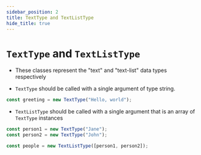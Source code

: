 ```yaml
---
sidebar_position: 2
title: TextType and TextListType
hide_title: true
---
```


# `TextType` and `TextListType`

- These classes represent the "text" and "text-list" data types respectively

- `TextType` should be called with a single argument of type string.

```js
const greeting = new TextType("Hello, world");
```

- `TextListType` should be called with a single argument that is an array of
  `TextType` instances

```js
const person1 = new TextType("Jane");
const person2 = new TextType("John");

const people = new TextListType([person1, person2]);
```
